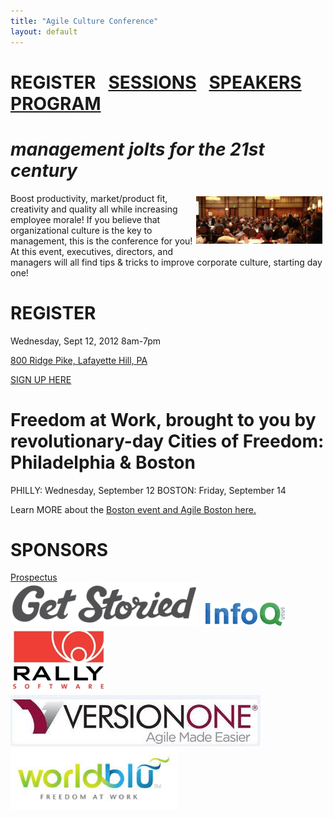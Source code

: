 ```yaml
---
title: "Agile Culture Conference"
layout: default
---
```



REGISTER &nbsp;&nbsp;<a href="./acc_sessions.html">SESSIONS</a>&nbsp;&nbsp; <a href="./acc_bios.html">SPEAKERS</a>&nbsp;&nbsp; <a href="./acc_program.html">PROGRAM</a>
=============

*management jolts for the 21st century*
=============
<img width="40%" src="./images/AgileCultureConfPhilly.jpg" style="float:right;padding: 5px 5px 5px 5px;"/>Boost productivity, market/product fit, creativity and quality all while increasing employee morale! If you believe that organizational culture is the key to management, this is the conference for you! At this event, executives, directors, and managers will all find tips & tricks to improve corporate culture, starting day one!
 
REGISTER
========
 
Wednesday, Sept 12, 2012 8am-7pm

<a href="http://www.aceconferencecenter.com/index.php">800 Ridge Pike, Lafayette Hill, PA</a>

<a href="https://www.brownpapertickets.com/event/249645">SIGN UP HERE</a>
 

Freedom at Work, brought to you by revolutionary-day Cities of Freedom: Philadelphia & Boston
==============

PHILLY: Wednesday, September 12
BOSTON: Friday, September 14

Learn MORE about the <a href="http://newtechusa.net/culture-con/">Boston event and Agile Boston here.</a>

SPONSORS
========
[Prospectus](/agile-culture-conf-sponsors.html) <br/>
<a href="http://www.getstoried.com"><img src="./sponsor-logos/GetStoried-Logo.png"></a>&nbsp;&nbsp;
<a href="http://www.infoq.com"><img src="./sponsor-logos/logo-infoq.gif"></a>&nbsp;&nbsp;
<a href="http://www.rallydev.com"><img src="./sponsor-logos/rally_logo.jpg"></a>&nbsp;&nbsp;
<a href="http://www.versionone.com"><img src="./sponsor-logos/VersionOne.jpg"></a>&nbsp;&nbsp;
<a href="http://www.worldblu.com"><img src="./sponsor-logos/WorldBlu-Logo.png"></a>&nbsp;&nbsp;


